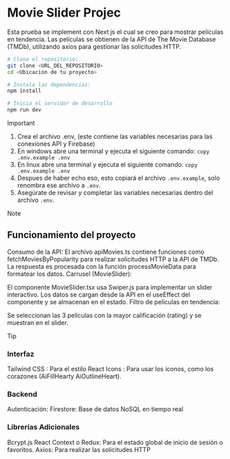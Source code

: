 

# Movie Slider Projec
Esta prueba se implement con Next js el cual se creo para mostrar películas en tendencia. Las películas se obtienen de la API de The Movie Database (TMDb), utilizando axios para gestionar las solicitudes HTTP.


```bash
# Clona el repositorio:
git clone <URL_DEL_REPOSITORIO>
cd <Ubicacion de tu proyecto>

# Instala las dependencias:
npm install

# Inicia el servidor de desarrollo
npm run dev
```

> [!IMPORTANT]  
> 1. Crea el archivo .env, (este contiene las variables necesarias para las conexiones API y Firebase)
> 2. En windows abre una terminal y ejecuta el siguiente comando: `copy .env.example .env`
> 3. En linux abre una terminal y ejecuta el siguiente comando:  `copy .env.example .env`
> 4. Despues de haber echo eso, esto copiará el archivo `.env.example`, solo renombra ese archivo a `.env`.
> 5. Asegúrate de revisar y completar las variables necesarias dentro del archivo `.env`.


> [!NOTE]  
> ## Funcionamiento del proyecto
> Consumo de la API:
> El archivo apiMovies.ts contiene funciones como fetchMoviesByPopularity para realizar solicitudes HTTP a la API de TMDb.
> La respuesta es procesada con la función processMovieData para formatear los datos.
> Carrusel (MovieSlider):
>
> El componente MovieSlider.tsx usa Swiper.js para implementar un slider interactivo.
> Los datos se cargan desde la API en el useEffect del componente y se almacenan en el estado.
> Filtro de películas en tendencia:
> 
> Se seleccionan las 3 películas con la mayor calificación (rating) y se muestran en el slider.


> [!TIP]
> ### Interfaz
> Tailwind CSS : Para el estilo
> React Icons : Para usar los íconos, como los corazones (AiFillHearty AiOutlineHeart).
>
> ### Backend
> Autenticación:
> Firestore: Base de datos NoSQL en tiempo real
>
> ### Librerías Adicionales
> Bcrypt.js 
> React Context o Redux: Para el estado global de inicio de sesión o favoritos.
> Axios: Para realizar las solicitudes HTTP
>
